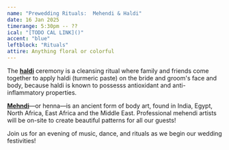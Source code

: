 ```yaml
---
name: "Prewedding Rituals:  Mehendi & Haldi"
date: 16 Jan 2025
timerange: 5:30pm -- ??
ical: "[TODO CAL LINK]()"
accent: "blue"
leftblock: "Rituals"
attire: Anything floral or colorful
---
```

The **[haldi](https://en.wikipedia.org/wiki/Turmeric)** ceremony is a cleansing ritual where family and friends come together to apply haldi (turmeric paste) on the bride and groom's face and body, because haldi is known to possesss antioxidant and anti-inflammatory properties.

**[Mehndi](https://en.wikipedia.org/wiki/Mehndi)**—or henna—is an ancient form of body art, found in India, Egypt, North Africa, East Africa and the Middle East. Professional mehendi artists will be on-site to create beautiful patterns for all our guests!

Join us for an evening of music, dance, and rituals as we begin our wedding festivities!